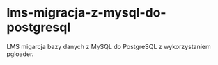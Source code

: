 # lms-migracja-z-mysql-do-postgresql
LMS migarcja bazy danych z MySQL do PostgreSQL z wykorzystaniem pgloader.
